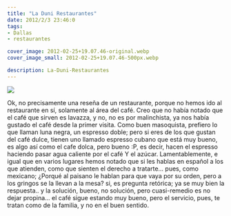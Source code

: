 ```yaml
---
title: "La Duni Restaurantes"
date: 2012/2/3 23:46:0
tags: 
- Dallas
- restaurantes

cover_image: 2012-02-25+19.07.46-original.webp
cover_image_small: 2012-02-25+19.07.46-500px.webp

description: La-Duni-Restaurantes
---
```



[![](2012-02-25+19.07.46-800px.webp)](2012-02-25+19.07.46-original.webp)

Ok, no precisamente una reseña de un restaurante, porque no hemos ido al restaurante en sí, solamente al área del café. Creo que no había notado que el café que sirven es lavazza, y no, no es por malinchista, ya nos había gustado el café desde la primer visita. Como buen masoquista, prefiero lo que llaman luna negra, un espresso doble; pero si eres de los que gustan del café dulce, tienen uno llamado espresso cubano que está muy bueno, es algo así como el cafe dolca, pero bueno :P, es decir, hacen el espresso haciendo pasar agua caliente por el café Y el azúcar. Lamentablemente, e igual que en varios lugares hemos notado que si les hablas en español a los que atienden, como que sienten el derecho a tratarte... pues, como mexicano; ¿Porqué al paisano le hablan para que vaya por su orden, pero a los gringos se la llevan a la mesa? si, es pregunta retórica; ya se muy bien la respuesta.. y la solución, bueno, no solución, pero cuasi-remedio es no dejar propina... el café sigue estando muy bueno, pero el servicio, pues, te tratan como de la familia, y no en el buen sentido.
